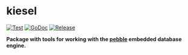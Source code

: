 # kiesel

[![Test](https://github.com/256dpi/kiesel/actions/workflows/test.yml/badge.svg)](https://github.com/256dpi/kiesel/actions/workflows/test.yml)
[![GoDoc](https://godoc.org/github.com/256dpi/kiesel?status.svg)](https://godoc.org/github.com/256dpi/kiesel)
[![Release](https://img.shields.io/github/release/256dpi/kiesel.svg)](https://github.com/256dpi/kiesel/releases)

**Package with tools for working with the [pebble](https://github.com/cockroachdb/pebble) embedded database engine.**

